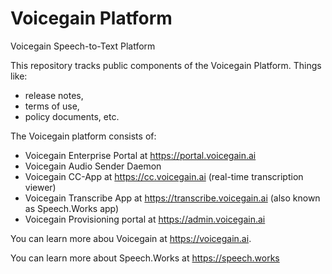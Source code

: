 # Voicegain Platform

Voicegain Speech-to-Text Platform

This repository tracks public components of the Voicegain Platform. Things like:
* release notes,
* terms of use,
* policy documents, etc.

The Voicegain platform consists of:
* Voicegain Enterprise Portal at https://portal.voicegain.ai
* Voicegain Audio Sender Daemon
* Voicegain CC-App at https://cc.voicegain.ai (real-time transcription viewer)
* Voicegain Transcribe App at https://transcribe.voicegain.ai (also known as Speech.Works app)
* Voicegain Provisioning portal at https://admin.voicegain.ai

You can learn more abou Voicegain at https://voicegain.ai.

You can learn more about Speech.Works at https://speech.works

